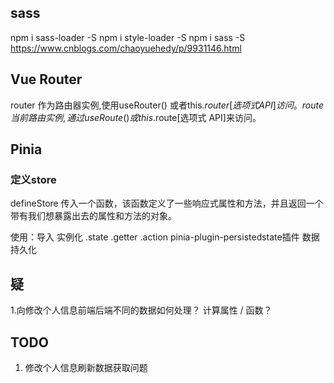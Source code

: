 ## sass
npm i sass-loader -S
npm i style-loader -S
npm i sass -S
https://www.cnblogs.com/chaoyuehedy/p/9931146.html

## Vue Router
router 作为路由器实例,使用useRouter() 或者this.$router[选项式 API]访问。
route 当前路由实例,通过 useRoute() 或 this.$route[选项式 API]来访问。

## Pinia
### 定义store
defineStore 
传入一个函数，该函数定义了一些响应式属性和方法，并且返回一个带有我们想暴露出去的属性和方法的对象。

使用：导入 实例化 .state .getter .action
pinia-plugin-persistedstate插件 数据持久化


## 疑
1.向修改个人信息前端后端不同的数据如何处理？ 计算属性 / 函数？

## TODO
1. 修改个人信息刷新数据获取问题